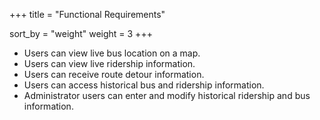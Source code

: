 +++
title = "Functional Requirements"

sort_by = "weight"
weight = 3
+++

* Users can view live bus location on a map.
* Users can view live ridership information.
* Users can receive route detour information.
* Users can access historical bus and ridership information.
* Administrator users can enter and modify historical ridership and bus information.